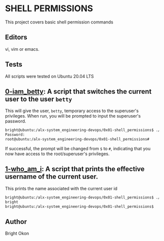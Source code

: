 # SHELL PERMISSIONS

This project covers basic shell permission commands

## Editors

vi, vim or emacs.

## Tests

All scripts were tested on Ubuntu 20.04 LTS

## [0-iam_betty](https://github.com/Brightini/alx-system_engineering-devops/blob/master/0x01-shell_permissions/0-iam_betty): A script that switches the current user to the user `betty`
This will give the user, `betty`, temporary access to the superuser's privileges. When run, you will be prompted to input the superuser's password.
```bash 
bright@ubuntu:/alx-system_engineering-devops/0x01-shell_permissions$ ./0-iam_betty
Password:
root@ubuntu:/alx-system_engineering-devops/0x01-shell_permissions#
```
If successful, the prompt will be changed from `$` to `#`, indicating that you now have access to the root/superuser's privileges.

## [1-who_am_i](https://github.com/Brightini/alx-system_engineering-devops/blob/master/0x01-shell_permissions/1-who_am_i): A script that prints the effective username of the current user.
This prints the name associated with the current user id
```bash
bright@ubuntu:/alx-system_engineering-devops/0x01-shell_permissions$ ./0-iam_betty
bright
bright@ubuntu:/alx-system_engineering-devops/0x01-shell_permissions$
```


## Author
Bright Okon
